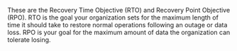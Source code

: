 These are the Recovery Time Objective (RTO) and Recovery Point Objective (RPO). RTO is the goal your organization sets for the maximum length of time it should take to restore normal operations following an outage or data loss. RPO is your goal for the maximum amount of data the organization can tolerate losing.